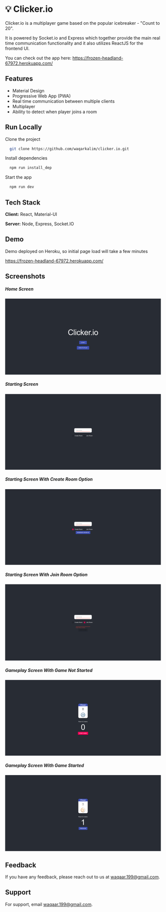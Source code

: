 
# 💡 Clicker.io

Clicker.io is a multiplayer game based on the popular icebreaker - "Count to 20".

It is powered by Socket.io and Express which together provide the main real time communication functionality and it also utilizes ReactJS for the frontend UI.

You can check out the app here: https://frozen-headland-67972.herokuapp.com/


## Features

- Material Design
- Progressive Web App (PWA)
- Real time communication between multiple clients
- Multiplayer
- Ability to detect when player joins a room

## Run Locally

Clone the project

```bash
  git clone https://github.com/waqarkalim/clicker.io.git
```

Install dependencies

```bash
  npm run install_dep
```

Start the app

```bash
  npm run dev
```

  
## Tech Stack

**Client:** React, Material-UI

**Server:** Node, Express, Socket.IO

  
## Demo

Demo deployed on Heroku, so initial page load will take a few minutes

  https://frozen-headland-67972.herokuapp.com/
## Screenshots

##### Home Screen
![App Screenshot](https://github.com/waqarkalim/clicker.io/blob/master/img/Home.png "Home Screen")  
##### Starting Screen
![App Screenshot](https://github.com/waqarkalim/clicker.io/blob/master/img/Start.png "Starting Screen")  
##### Starting Screen With Create Room Option
![App Screenshot](https://github.com/waqarkalim/clicker.io/blob/master/img/Start-create.png "Starting Screen With Create Room Option")  
##### Starting Screen With Join Room Option
![App Screenshot](https://github.com/waqarkalim/clicker.io/blob/master/img/Start-join.png "Starting Screen With Join Room Option")  
##### Gameplay Screen With Game Not Started
![App Screenshot](https://github.com/waqarkalim/clicker.io/blob/master/img/Gameplay-not-started.png "Gameplay Screen With Game Not Started")  
##### Gameplay Screen With Game Started
![App Screenshot](https://github.com/waqarkalim/clicker.io/blob/master/img/Gameplay-started.png "Gameplay Screen With Game Started")    


## Feedback

If you have any feedback, please reach out to us at waqaar.199@gmail.com.

  
## Support

For support, email waqaar.199@gmail.com.

  